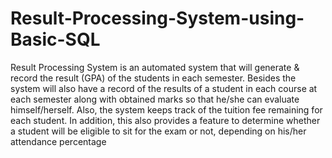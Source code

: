# Result-Processing-System-using-Basic-SQL
Result Processing System is an automated system that will generate & record the result (GPA) of the students in each semester. Besides the system will also have a record of the results of a student in each course at each semester along with obtained marks so that he/she can evaluate himself/herself. 
Also, the system keeps track of the tuition fee remaining for each student. In addition, this also provides a feature to determine whether a student will be eligible to sit for the exam or not, depending on his/her attendance percentage
